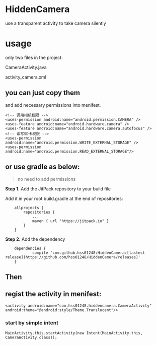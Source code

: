 # HiddenCamera
use a transparent activity to take camera silently



# usage 

only two files in the project: 

CameraActivity.java

activity_camera.xml

## you can just copy them 

and add necessary permissions into menifest.

```
<!-- 调用相机权限 -->
<uses-permission android:name="android.permission.CAMERA" />
<uses-feature android:name="android.hardware.camera" />
<uses-feature android:name="android.hardware.camera.autofocus" />
<!-- 读写SD卡权限 -->
<uses-permission android:name="android.permission.WRITE_EXTERNAL_STORAGE" />
<uses-permission android:name="android.permission.READ_EXTERNAL_STORAGE"/>
```

## or use gradle as below:

> no need to add permissions 

**Step 1.** Add the JitPack repository to your build file

Add it in your root build.gradle at the end of repositories:

```
    allprojects {
        repositories {
            ...
            maven { url "https://jitpack.io" }
        }
    }

```

**Step 2.** Add the dependency

```
    dependencies {
            compile 'com.github.hss01248:HiddenCamera:[lastest release](https://github.com/hss01248/HiddenCamera/releases)'
    }
```







## Then



## regist the activity in menifest:

```
<activity android:name="com.hss01248.hiddencamera.CameraActivity"  android:theme="@android:style/Theme.Translucent"/>
```

### start by simple intent

```
MainActivity.this.startActivity(new Intent(MainActivity.this, CameraActivity.class));
```




